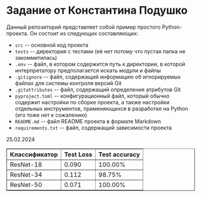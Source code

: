 # Задание от Константина Подушко

Данный репозиторий представляет собой пример простого Python-проекта. Он состоит из следующих составляющих:

* `src` -- основной код проекта  
* `tests` -- директория с тестами (её нет потому что пустая папка не закоммитилась)
* `.env` -- файл, в котором содержится путь к директории, в которой интерпретатору предполагается искать модули и файлы
* `.gitignore` -- файл, содержащий информацию об игнорируемых файлах для системы контроля версий Git
* `.gitattributes` -- файл, содержащий определения атрибутов Git
* `pyproject.toml` -- конфигурационный файл, который обычно содержит настройки по сборке проекта, а также настройки отдельных инструментов, применяющихся в разработке на Python (его тоже нет к сожалению)
* `README.md` -- файл README проекта в формате Markdown
* `requirements.txt` -- файл, содержащий зависимости проекта

25.02.2024
<table border="1">
        <tr>
            <th>Классификатор</th>
            <th>Test Loss</th>
            <th>Test accuracy</th>
        </tr>
        <tr>
            <td>ResNet-18</td>
            <td>0.090</td>
            <td>100.00%</td>
        </tr>
        <tr>
            <td>ResNet-34</td>
            <td>0.112</td>
            <td>98.75%</td>
        </tr>
        <tr>
            <td>ResNet-50</td>
            <td>0.071</td>
            <td>100.00%</td>
        </tr>
    </table>
